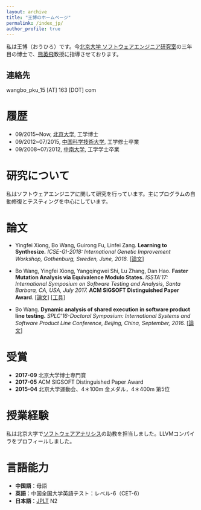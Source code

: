 ```yaml
---
layout: archive
title: "王博のホームページ"
permalink: /index_jp/
author_profile: true
---
```


私は王博（おうひろ）です。今[北京大学	ソフトウェアエンジニア研究室](http://www.sei.pku.edu.cn/)の三年目の博士で、[熊英飛](http://sei.pku.edu.cn/~xiongyf04/)教授に指導させております。

## 連絡先
wangbo_pku_15 [AT] 163 [DOT] com

# 履歴
* 09/2015~Now, [北京大学](http://english.pku.edu.cn/), 工学博士
* 09/2012~07/2015, [中国科学技術大学](http://en.ustc.edu.cn/), 工学修士卒業
* 09/2008~07/2012, [中南大学](http://en.csu.edu.cn/), 工学学士卒業

# 研究について
私はソフトウェアエンジニアに関して研究を行っています。主にプログラムの自動修復とテスティングを中心にしています。

# 論文
* Yingfei Xiong, Bo Wang, Guirong Fu, Linfei Zang. **Learning to Synthesize.** *ICSE-GI-2018: International Genetic Improvement Workshop, Gothenburg, Sweden, June, 2018.* [[論文](/files/GI18.pdf)]

* Bo Wang, Yingfei Xiong, Yangqingwei Shi, Lu Zhang, Dan Hao. **Faster Mutation Analysis via Equivalence Modulo States.** *ISSTA'17: International Symposium on Software Testing and Analysis, Santa Barbara, CA, USA, July 2017.* **ACM SIGSOFT Distinguished Paper Award**. [[論文](/files/ISSTA17.pdf)] [[工具](https://github.com/wangbo15/accmut)]

* Bo Wang. **Dynamic analysis of shared execution in software product line testing.** *SPLC'16-Doctoral Symposium: International Systems and Software Product Line Conference, Beijing, China, September, 2016.* [[論文](/files/SPLC16.pdf)]

# 受賞
* **2017-09** 北京大学博士専門賞
* **2017-05** ACM SIGSOFT Distinguished Paper Award
* **2015-04** 北京大学運動会、4＊100m 金メダル，4＊400m 第5位


# 授業経験
私は北京大学で[ソフトウェアアナリシス](http://sei.pku.edu.cn/~xiongyf04/SA/2017/main.htm)の助教を担当しました。LLVMコンパイラをプロフィールしました。


# 言語能力
* **中国語**：母語
* **英語**：中国全国大学英語テスト：レベル-6（CET-6）
* **日本語**：[JPLT](http://www.jlpt.jp/e/about/levelsummary.html) N2

